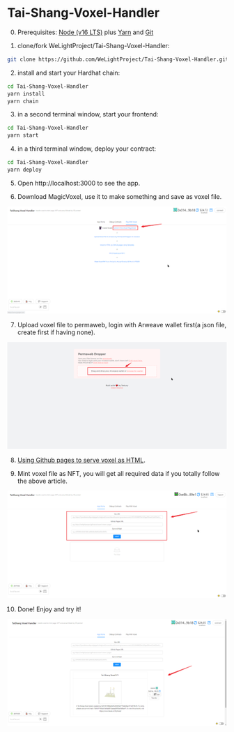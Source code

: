 # Tai-Shang-Voxel-Handler

0. Prerequisites: [Node (v16 LTS)](https://nodejs.org/en/download/) plus [Yarn](https://classic.yarnpkg.com/en/docs/install/) and [Git](https://git-scm.com/downloads)

1. clone/fork WeLightProject/Tai-Shang-Voxel-Handler:

```bash
git clone https://github.com/WeLightProject/Tai-Shang-Voxel-Handler.git
```

2. install and start your Hardhat chain:

```bash
cd Tai-Shang-Voxel-Handler
yarn install
yarn chain
```

3. in a second terminal window, start your frontend:

```bash
cd Tai-Shang-Voxel-Handler
yarn start
```

4. in a third terminal window, deploy your contract:

```bash
cd Tai-Shang-Voxel-Handler
yarn deploy
```

5. Open http://localhost:3000 to see the app.

6. Download MagicVoxel, use it to make something and save as voxel file.

![1](tutorial_pictures/1_generate%20voxel%20file.png)

7. Upload voxel file to permaweb, login with Arweave wallet first(a json file, create first if having none).

![2](tutorial_pictures/2_upload%20voxel%20file%20to%20permaweb.png)

8. [Using Github pages to serve voxel as HTML](https://mirror.xyz/0x73c7448760517E3E6e416b2c130E3c6dB2026A1d/OzUFOPfgAcZQ4MY1eu3ce87SMULiccAFeeIcCWBfuAg).

9. Mint voxel file as NFT, you will get all required data if you totally follow the above article.

![3](tutorial_pictures/3_mint%20voxel%20as%20nft.png)

10. Done! Enjoy and try it!

![4](tutorial_pictures/4_final%20nft.png)
